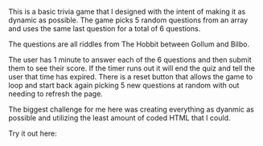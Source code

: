 This is a basic trivia game that I designed with the intent of making it as dynamic as possible. The game picks 5 random questions from an array and uses the same last question for a total of 6 questions. 

The questions are all riddles from The Hobbit between Gollum and Bilbo. 

The user has 1 minute to answer each of the 6 questions and then submit them to see their score. If the timer runs out it will end the quiz and tell the user that time has expired. There is a reset button that allows the game to loop and start back again picking 5 new questions at random with out needing to refresh the page.

The biggest challenge for me here was creating everything as dyanmic as possible and utilizing the least amount of coded HTML that I could.

Try it out here: 
